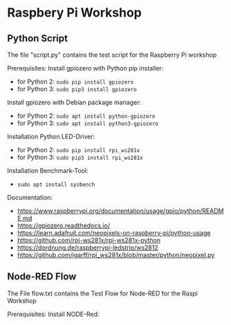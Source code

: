 # Raspbery Pi Workshop

Python Script
-------------

The file "script.py" contains the test script for the Raspberry Pi workshop

Prerequisites:
Install gpiozero with Python pip installer: 
* for Python 2: `sudo pip install gpiozero`
* for Python 3: `sudo pip3 install gpiozero`

Install gpiozero with Debian package manager: 
* for Python 2: `sudo apt install python-gpiozero`
* for Python 3: `sudo apt install python3-gpiozero`

Installation Python LED-Driver:
* for Python 2: `sudo pip install rpi_ws281x`
* for Python 3: `sudo pip3 install rpi_ws281x`

Installation Benchmark-Tool:
* `sudo apt install sysbench`

Documentation:
* https://www.raspberrypi.org/documentation/usage/gpio/python/README.md
* https://gpiozero.readthedocs.io/
* https://learn.adafruit.com/neopixels-on-raspberry-pi/python-usage
* https://github.com/rpi-ws281x/rpi-ws281x-python
* https://dordnung.de/raspberrypi-ledstrip/ws2812
* https://github.com/jgarff/rpi_ws281x/blob/master/python/neopixel.py

Node-RED Flow
-------------

The File flow.txt contains the Test Flow for Node-RED for the Raspi Workshop

Prerequisites:
Install NODE-Red: 
